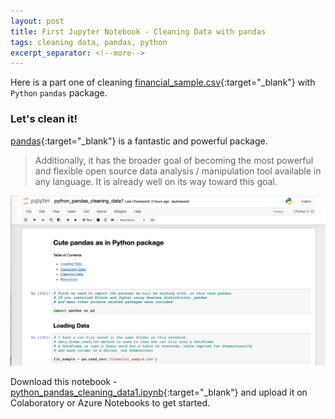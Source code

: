 ```yaml
---
layout: post
title: First Jupyter Notebook - Cleaning Data with pandas
tags: cleaning data, pandas, python
excerpt_separator: <!--more-->
---
```

Here is a part one of cleaning [financial_sample.csv](/assets/files/financial_sample.csv){:target="_blank"} with `Python` `pandas` package.
<!--more-->

### <i class="fa fa-wind"></i> Let's clean it!

[pandas](https://pandas.pydata.org/docs/getting_started/overview.html){:target="_blank"} is a fantastic and powerful package.

> Additionally, it has the broader goal of becoming the most powerful and flexible open source data analysis / manipulation tool available in any language. It is already well on its way toward this goal.

![First Jupyter Notebook](/assets/img/python_pandas_cleaning_data1.png)

Download this notebook - [python_pandas_cleaning_data1.ipynb](/assets/files/python_pandas_cleaning_data1.ipynb){:target="_blank"} and upload it on Colaboratory or Azure Notebooks to get started. 